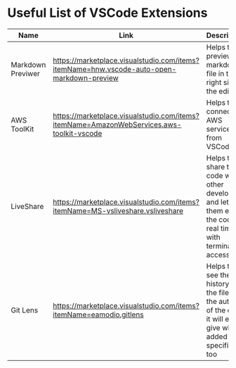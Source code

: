 # Useful List of VSCode Extensions

| Name              | Link                                                                                      | Description                                                                                                          |
| ----------------- | ----------------------------------------------------------------------------------------- | -------------------------------------------------------------------------------------------------------------------- |
| Markdown Previwer | https://marketplace.visualstudio.com/items?itemName=hnw.vscode-auto-open-markdown-preview | Helps to preview the markdown file in the right side of the editor                                                   |
| AWS ToolKit       | https://marketplace.visualstudio.com/items?itemName=AmazonWebServices.aws-toolkit-vscode  | Helps to connect to AWS services from VSCode                                                                         |
| LiveShare         | https://marketplace.visualstudio.com/items?itemName=MS-vsliveshare.vsliveshare            | Helps to share the code with other developers and let them edit the code in real time with terminal access too       |
| Git Lens          | https://marketplace.visualstudio.com/items?itemName=eamodio.gitlens                       | Helps to see the git history of the file and the author of the code, it will even give who added a specific line too |
